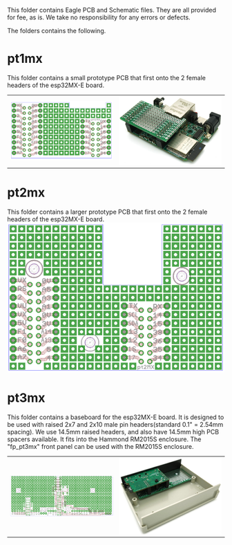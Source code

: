 This folder contains Eagle PCB and Schematic files. They are all provided for fee, as is. We take no responsibility for any errors
or defects.

The folders contains the following.

# pt1mx
This folder contains a small prototype PCB that first onto the 2 female headers of the esp32MX-E board.

| | |
| --- | --- |
| ![Image of pt1mx](pt1mx/pt1mx_pcb_top_w800.png) | ![Image of pt1mx](../images/fordoc/esp32mx-e_with_proto_db_w800.jpg) |


# pt2mx
This folder contains a larger prototype PCB that first onto the 2 female headers of the esp32MX-E board.
![Image of pt2mx](pt2mx/pt2mx_pcb_top_w800.png)

# pt3mx
This folder contains a baseboard for the esp32MX-E board. It is designed to be used with raised 2x7 and 2x10 male
pin headers(standard 0.1" = 2.54mm spacing). We use 14.5mm raised headers, and also have 14.5mm high PCB spacers
available. It fits into the Hammond RM2015S enclosure. The "fp_pt3mx" front panel can be used with the RM2015S
enclosure.

| | |
| --- | --- |
| ![Image of pt3mx](pt3mx/pt3mx_pcb_top_w800.png) | ![Image of pt1mx](../images/fordoc/esp32mx-e_as_db_in_enclosure__open_2_w800.jpg) |



